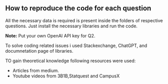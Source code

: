 <h2>How to reproduce the code for each question</h2>
<p>All the necessary data is required is present inside the folders of respective questions. Just install the necessary libraries and run the code.</p>
<p><b>Note:</b> Put your own OpenAI API key for Q2.</p>
<p>To solve coding related issues i used Stackexchange, ChatGPT, and documnetation page of libraries.</p>
<p>TO gain theoretical knowledge following resources were used:</p>
<ul>
  <li>Articles from medium.</li>
  <li>Youtube videos from 3B1B,Statquest and CampusX</li>
</ul>
